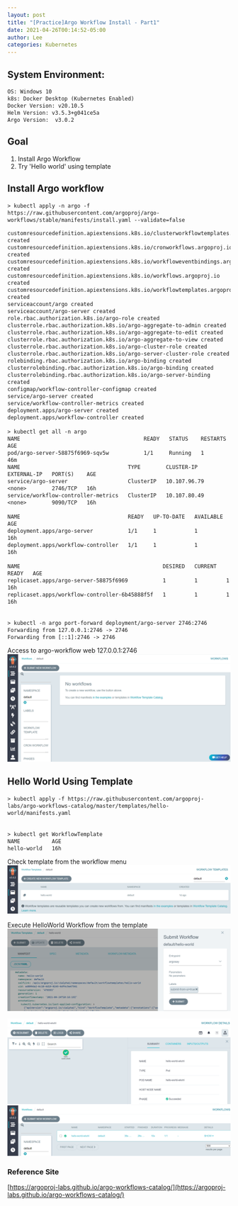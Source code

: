 ```yaml
---
layout: post
title: "[Practice]Argo Workflow Install - Part1"
date: 2021-04-26T00:14:52-05:00
author: Lee
categories: Kubernetes
---
```


## System Environment:
    OS: Windows 10
    k8s: Docker Desktop (Kubernetes Enabled)
    Docker Version: v20.10.5
    Helm Version: v3.5.3+g041ce5a
    Argo Version:  v3.0.2

## Goal
1. Install Argo Workflow  
2. Try 'Hello world' using template  

## Install Argo workflow
    > kubectl apply -n argo -f https://raw.githubusercontent.com/argoproj/argo-workflows/stable/manifests/install.yaml --validate=false
>>
    customresourcedefinition.apiextensions.k8s.io/clusterworkflowtemplates.argoproj.io created
    customresourcedefinition.apiextensions.k8s.io/cronworkflows.argoproj.io created
    customresourcedefinition.apiextensions.k8s.io/workfloweventbindings.argoproj.io created
    customresourcedefinition.apiextensions.k8s.io/workflows.argoproj.io created
    customresourcedefinition.apiextensions.k8s.io/workflowtemplates.argoproj.io created
    serviceaccount/argo created
    serviceaccount/argo-server created
    role.rbac.authorization.k8s.io/argo-role created
    clusterrole.rbac.authorization.k8s.io/argo-aggregate-to-admin created
    clusterrole.rbac.authorization.k8s.io/argo-aggregate-to-edit created
    clusterrole.rbac.authorization.k8s.io/argo-aggregate-to-view created
    clusterrole.rbac.authorization.k8s.io/argo-cluster-role created
    clusterrole.rbac.authorization.k8s.io/argo-server-cluster-role created
    rolebinding.rbac.authorization.k8s.io/argo-binding created
    clusterrolebinding.rbac.authorization.k8s.io/argo-binding created
    clusterrolebinding.rbac.authorization.k8s.io/argo-server-binding created
    configmap/workflow-controller-configmap created
    service/argo-server created
    service/workflow-controller-metrics created
    deployment.apps/argo-server created
    deployment.apps/workflow-controller created

    > kubectl get all -n argo
    NAME                                       READY   STATUS    RESTARTS   AGE
    pod/argo-server-58875f6969-sqv5w           1/1     Running   1          46m
    NAME                                  TYPE        CLUSTER-IP     EXTERNAL-IP   PORT(S)    AGE
    service/argo-server                   ClusterIP   10.107.96.79   <none>        2746/TCP   16h
    service/workflow-controller-metrics   ClusterIP   10.107.80.49   <none>        9090/TCP   16h

    NAME                                  READY   UP-TO-DATE   AVAILABLE   AGE
    deployment.apps/argo-server           1/1     1            1           16h
    deployment.apps/workflow-controller   1/1     1            1           16h

    NAME                                             DESIRED   CURRENT   READY   AGE
    replicaset.apps/argo-server-58875f6969           1         1         1       16h
    replicaset.apps/workflow-controller-6b45888f5f   1         1         1       16h


    > kubectl -n argo port-forward deployment/argo-server 2746:2746
    Forwarding from 127.0.0.1:2746 -> 2746
    Forwarding from [::1]:2746 -> 2746



Access to argo-workflow web 127.0.0.1:2746  
<img src="/assets/kubernetes/20210426/argo-workflow-main.PNG">


## Hello World Using Template 
    > kubectl apply -f https://raw.githubusercontent.com/argoproj-labs/argo-workflows-catalog/master/templates/hello-world/manifests.yaml


    > kubectl get WorkflowTemplate
    NAME          AGE
    hello-world   16h


Check template from the workflow menu
<img src="/assets/kubernetes/20210426/argo-workflow-template.PNG">




Execute HelloWorld Workflow from the template
<img src="/assets/kubernetes/20210426/argo-workflow-helloworld-1.PNG">

<img src="/assets/kubernetes/20210426/argo-workflow-helloworld-2.PNG">

<img src="/assets/kubernetes/20210426/argo-workflow-helloworld-3.PNG">

### Reference Site  
[https://argoproj-labs.github.io/argo-workflows-catalog/](https://argoproj-labs.github.io/argo-workflows-catalog/)
